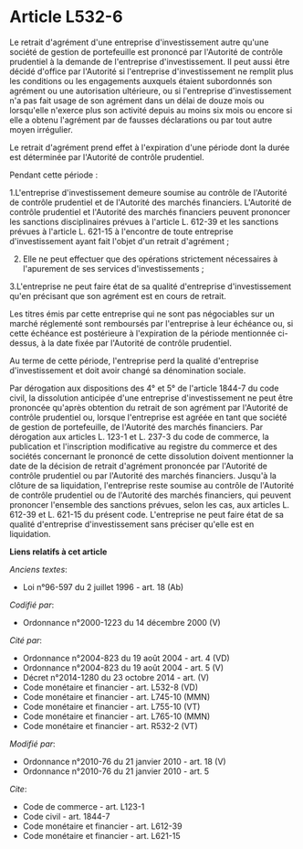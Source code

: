 # Article L532-6

Le retrait d'agrément d'une entreprise d'investissement autre qu'une société de gestion de portefeuille est prononcé par
l'Autorité de contrôle prudentiel à la demande de l'entreprise d'investissement. Il peut aussi être décidé d'office par
l'Autorité si l'entreprise d'investissement ne remplit plus les conditions ou les engagements auxquels étaient subordonnés
son agrément ou une autorisation ultérieure, ou si l'entreprise d'investissement n'a pas fait usage de son agrément dans un
délai de douze mois ou lorsqu'elle n'exerce plus son activité depuis au moins six mois ou encore si elle a obtenu l'agrément
par de fausses déclarations ou par tout autre moyen irrégulier. 

Le retrait d'agrément prend effet à l'expiration d'une période dont la durée est déterminée par l'Autorité de contrôle
prudentiel. 

Pendant cette période : 

1.L'entreprise d'investissement demeure soumise au contrôle de l'Autorité de contrôle prudentiel et de l'Autorité des marchés
financiers. L'Autorité de contrôle prudentiel et l'Autorité des marchés financiers peuvent prononcer les sanctions
disciplinaires prévues à l'article L. 612-39 et les sanctions prévues à l'article L. 621-15 à l'encontre de toute entreprise
d'investissement ayant fait l'objet d'un retrait d'agrément ; 

2. Elle ne peut effectuer que des opérations strictement nécessaires à l'apurement de ses services d'investissements ; 

3.L'entreprise ne peut faire état de sa qualité d'entreprise d'investissement qu'en précisant que son agrément est en cours
de retrait. 

Les titres émis par cette entreprise qui ne sont pas négociables sur un marché réglementé sont remboursés par l'entreprise à
leur échéance ou, si cette échéance est postérieure à l'expiration de la période mentionnée ci-dessus, à la date fixée par
l'Autorité de contrôle prudentiel. 

Au terme de cette période, l'entreprise perd la qualité d'entreprise d'investissement et doit avoir changé sa dénomination
sociale. 

Par dérogation aux dispositions des 4° et 5° de l'article 1844-7 du code civil, la dissolution anticipée d'une entreprise
d'investissement ne peut être prononcée qu'après obtention du retrait de son agrément par l'Autorité de contrôle prudentiel
ou, lorsque l'entreprise est agréée en tant que société de gestion de portefeuille, de l'Autorité des marchés financiers. Par
dérogation aux articles L. 123-1 et L. 237-3 du code de commerce, la publication et l'inscription modificative au registre du
commerce et des sociétés concernant le prononcé de cette dissolution doivent mentionner la date de la décision de retrait
d'agrément prononcée par l'Autorité de contrôle prudentiel ou par l'Autorité des marchés financiers. Jusqu'à la clôture de sa
liquidation, l'entreprise reste soumise au contrôle de l'Autorité de contrôle prudentiel ou de l'Autorité des marchés
financiers, qui peuvent prononcer l'ensemble des sanctions prévues, selon les cas, aux articles L. 612-39 et L. 621-15 du
présent code. L'entreprise ne peut faire état de sa qualité d'entreprise d'investissement sans préciser qu'elle est en
liquidation.

**Liens relatifs à cet article**

_Anciens textes_:

  - Loi n°96-597 du 2 juillet 1996 - art. 18 (Ab)

_Codifié par_:

  - Ordonnance n°2000-1223 du 14 décembre 2000 (V)

_Cité par_:

  - Ordonnance n°2004-823 du 19 août 2004 - art. 4 (VD)
  - Ordonnance n°2004-823 du 19 août 2004 - art. 5 (V)
  - Décret n°2014-1280 du 23 octobre 2014 - art. (V)
  - Code monétaire et financier - art. L532-8 (VD)
  - Code monétaire et financier - art. L745-10 (MMN)
  - Code monétaire et financier - art. L755-10 (VT)
  - Code monétaire et financier - art. L765-10 (MMN)
  - Code monétaire et financier - art. R532-2 (VT)

_Modifié par_:

  - Ordonnance n°2010-76 du 21 janvier 2010 - art. 18 (V)
  - Ordonnance n°2010-76 du 21 janvier 2010 - art. 5

_Cite_:

  - Code de commerce - art. L123-1
  - Code civil - art. 1844-7
  - Code monétaire et financier - art. L612-39
  - Code monétaire et financier - art. L621-15
